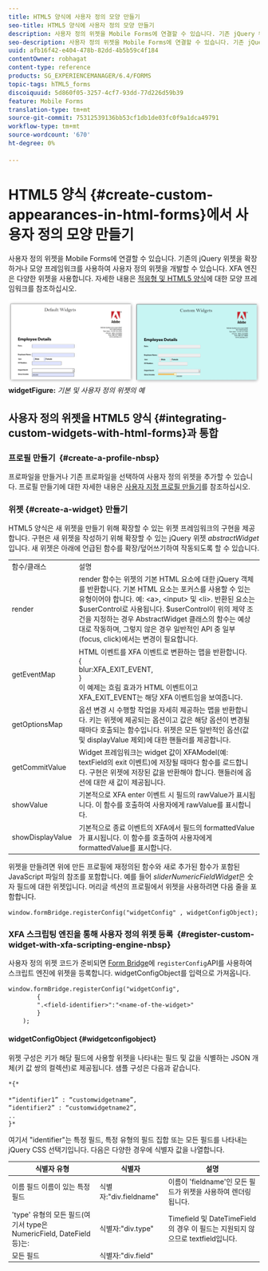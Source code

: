 ```yaml
---
title: HTML5 양식에 사용자 정의 모양 만들기
seo-title: HTML5 양식에 사용자 정의 모양 만들기
description: 사용자 정의 위젯을 Mobile Forms에 연결할 수 있습니다. 기존 jQuery 위젯을 확장하거나 사용자 정의 위젯을 개발할 수 있습니다.
seo-description: 사용자 정의 위젯을 Mobile Forms에 연결할 수 있습니다. 기존 jQuery 위젯을 확장하거나 사용자 정의 위젯을 개발할 수 있습니다.
uuid: afb16f42-e404-478b-82dd-4b5b59c4f184
contentOwner: robhagat
content-type: reference
products: SG_EXPERIENCEMANAGER/6.4/FORMS
topic-tags: hTML5_forms
discoiquuid: 5d860f05-3257-4cf7-93dd-77d226d59b39
feature: Mobile Forms
translation-type: tm+mt
source-git-commit: 75312539136bb53cf1db1de03fc0f9a1dca49791
workflow-type: tm+mt
source-wordcount: '670'
ht-degree: 0%

---
```



# HTML5 양식 {#create-custom-appearances-in-html-forms}에서 사용자 정의 모양 만들기

사용자 정의 위젯을 Mobile Forms에 연결할 수 있습니다. 기존의 jQuery 위젯을 확장하거나 모양 프레임워크를 사용하여 사용자 정의 위젯을 개발할 수 있습니다. XFA 엔진은 다양한 위젯을 사용합니다. 자세한 내용은 [적응형 및 HTML5 양식](/help/forms/using/introduction-widgets.md)에 대한 모양 프레임워크를 참조하십시오.

![기본 및 사용자 정의 ](assets/custom-widgets.jpg)
**widgetFigure:** *기본 및 사용자 정의 위젯의 예*

## 사용자 정의 위젯을 HTML5 양식 {#integrating-custom-widgets-with-html-forms}과 통합

### 프로필 만들기  {#create-a-profile-nbsp}

프로파일을 만들거나 기존 프로파일을 선택하여 사용자 정의 위젯을 추가할 수 있습니다. 프로필 만들기에 대한 자세한 내용은 [사용자 지정 프로필 만들기](/help/forms/using/custom-profile.md)를 참조하십시오.

### 위젯 {#create-a-widget} 만들기

HTML5 양식은 새 위젯을 만들기 위해 확장할 수 있는 위젯 프레임워크의 구현을 제공합니다. 구현은 새 위젯을 작성하기 위해 확장할 수 있는 jQuery 위젯 *abstractWidget*&#x200B;입니다. 새 위젯은 아래에 언급된 함수를 확장/덮어쓰기하여 작동되도록 할 수 있습니다.

<table> 
 <tbody> 
  <tr> 
   <td>함수/클래스</td> 
   <td>설명</td> 
  </tr> 
  <tr> 
   <td>render</td> 
   <td>render 함수는 위젯의 기본 HTML 요소에 대한 jQuery 객체를 반환합니다. 기본 HTML 요소는 포커스를 사용할 수 있는 유형이어야 합니다. 예: &lt;a&gt;, &lt;input&gt; 및 &lt;li&gt;. 반환된 요소는 $userControl로 사용됩니다. $userControl이 위의 제약 조건을 지정하는 경우 AbstractWidget 클래스의 함수는 예상대로 작동하며, 그렇지 않은 경우 일반적인 API 중 일부(focus, click)에서는 변경이 필요합니다. </td> 
  </tr> 
  <tr> 
   <td>getEventMap</td> 
   <td>HTML 이벤트를 XFA 이벤트로 변환하는 맵을 반환합니다. <br /> {<br /> blur:XFA_EXIT_EVENT,<br /> }<br /> 이 예제는 흐림 효과가 HTML 이벤트이고 XFA_EXIT_EVENT는 해당 XFA 이벤트임을 보여줍니다. </td> 
  </tr> 
  <tr> 
   <td>getOptionsMap</td> 
   <td>옵션 변경 시 수행할 작업을 자세히 제공하는 맵을 반환합니다. 키는 위젯에 제공되는 옵션이고 값은 해당 옵션이 변경될 때마다 호출되는 함수입니다. 위젯은 모든 일반적인 옵션(값 및 displayValue 제외)에 대한 핸들러를 제공합니다.</td> 
  </tr> 
  <tr> 
   <td>getCommitValue</td> 
   <td>Widget 프레임워크는 widget 값이 XFAModel(예: textField의 exit 이벤트)에 저장될 때마다 함수를 로드합니다. 구현은 위젯에 저장된 값을 반환해야 합니다. 핸들러에 옵션에 대한 새 값이 제공됩니다.</td> 
  </tr> 
  <tr> 
   <td>showValue</td> 
   <td>기본적으로 XFA enter 이벤트 시 필드의 rawValue가 표시됩니다. 이 함수를 호출하여 사용자에게 rawValue를 표시합니다. </td> 
  </tr> 
  <tr> 
   <td>showDisplayValue</td> 
   <td>기본적으로 종료 이벤트의 XFA에서 필드의 formattedValue가 표시됩니다. 이 함수를 호출하여 사용자에게 formattedValue를 표시합니다. </td> 
  </tr> 
 </tbody> 
</table>

위젯을 만들려면 위에 만든 프로필에 재정의된 함수와 새로 추가된 함수가 포함된 JavaScript 파일의 참조를 포함합니다. 예를 들어 *sliderNumericFieldWidget*&#x200B;은 숫자 필드에 대한 위젯입니다. 머리글 섹션의 프로필에서 위젯을 사용하려면 다음 줄을 포함합니다.

```
window.formBridge.registerConfig("widgetConfig" , widgetConfigObject);
```

### XFA 스크립팅 엔진을 통해 사용자 정의 위젯 등록  {#register-custom-widget-with-xfa-scripting-engine-nbsp}

사용자 정의 위젯 코드가 준비되면 [Form Bridge](/help/forms/using/form-bridge-apis.md)에 `registerConfig`API를 사용하여 스크립트 엔진에 위젯을 등록합니다. widgetConfigObject를 입력으로 가져옵니다.

```
window.formBridge.registerConfig("widgetConfig",
        {
        ".<field-identifier>":"<name-of-the-widget>"
        }
    );
```

#### widgetConfigObject {#widgetconfigobject}

위젯 구성은 키가 해당 필드에 사용할 위젯을 나타내는 필드 및 값을 식별하는 JSON 개체(키 값 쌍의 컬렉션)로 제공됩니다. 샘플 구성은 다음과 같습니다.

```
*{*

*“identifier1” : “customwidgetname”,  
“identifier2” : “customwidgetname2”,  
..  
}*
```

여기서 &quot;identifier&quot;는 특정 필드, 특정 유형의 필드 집합 또는 모든 필드를 나타내는 jQuery CSS 선택기입니다. 다음은 다양한 경우에 식별자 값을 나열합니다.

| 식별자 유형 | 식별자 | 설명 |
|---|---|---|
| 이름 필드 이름이 있는 특정 필드 | 식별자:&quot;div.fieldname&quot; | 이름이 &#39;fieldname&#39;인 모든 필드가 위젯을 사용하여 렌더링됩니다. |
| &#39;type&#39; 유형의 모든 필드(여기서 type은 NumericField, DateField 등)는: | 식별자:&quot;div.type&quot; | Timefield 및 DateTimeField의 경우 이 필드는 지원되지 않으므로 textfield입니다. |
| 모든 필드 | 식별자:&quot;div.field&quot; |  |
